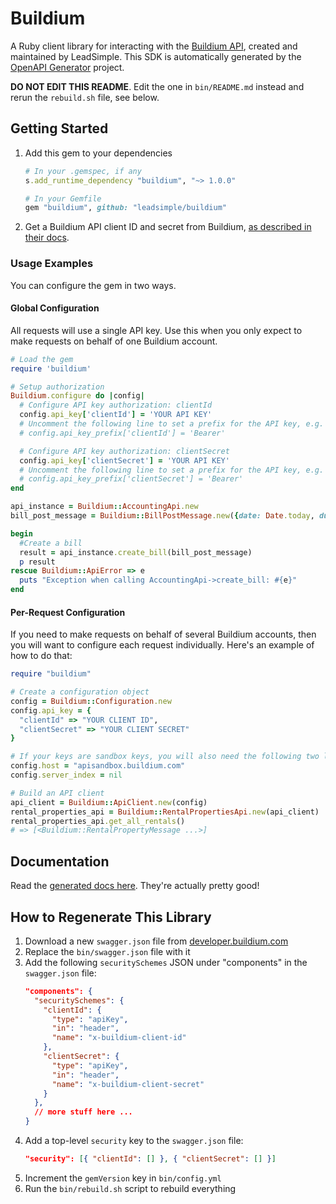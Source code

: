 # Buildium

A Ruby client library for interacting with the [Buildium API](https://developer.buildium.com), created and maintained by LeadSimple. This SDK is automatically generated by the [OpenAPI Generator](https://openapi-generator.tech) project.

**DO NOT EDIT THIS README**. Edit the one in `bin/README.md` instead and rerun the `rebuild.sh` file, see below.

## Getting Started

1. Add this gem to your dependencies

    ```ruby
    # In your .gemspec, if any
    s.add_runtime_dependency "buildium", "~> 1.0.0"

    # In your Gemfile
    gem "buildium", github: "leadsimple/buildium"
    ```

2. Get a Buildium API client ID and secret from Buildium, [as described in their docs](https://developer.buildium.com/#section/Getting-Started).

### Usage Examples

You can configure the gem in two ways.

#### Global Configuration
All requests will use a single API key. Use this when you only expect to make requests on behalf of one Buildium account.

```ruby
# Load the gem
require 'buildium'

# Setup authorization
Buildium.configure do |config|
  # Configure API key authorization: clientId
  config.api_key['clientId'] = 'YOUR API KEY'
  # Uncomment the following line to set a prefix for the API key, e.g. 'Bearer' (defaults to nil)
  # config.api_key_prefix['clientId'] = 'Bearer'

  # Configure API key authorization: clientSecret
  config.api_key['clientSecret'] = 'YOUR API KEY'
  # Uncomment the following line to set a prefix for the API key, e.g. 'Bearer' (defaults to nil)
  # config.api_key_prefix['clientSecret'] = 'Bearer'
end

api_instance = Buildium::AccountingApi.new
bill_post_message = Buildium::BillPostMessage.new({date: Date.today, due_date: Date.today, vendor_id: 37, lines: [Buildium::BillLineSaveMessage.new({accounting_entity: Buildium::BillAccountingEntitySaveMessage.new({id: 37, accounting_entity_type: 'Association'}), gl_account_id: 37, amount: 3.56})]}) # BillPostMessage | 

begin
  #Create a bill
  result = api_instance.create_bill(bill_post_message)
  p result
rescue Buildium::ApiError => e
  puts "Exception when calling AccountingApi->create_bill: #{e}"
end
```

#### Per-Request Configuration
If you need to make requests on behalf of several Buildium accounts, then you will want to configure each request individually. Here's an example of how to do that:

```ruby
require "buildium"

# Create a configuration object
config = Buildium::Configuration.new
config.api_key = {
  "clientId" => "YOUR CLIENT ID",
  "clientSecret" => "YOUR CLIENT SECRET"
}

# If your keys are sandbox keys, you will also need the following two lines
config.host = "apisandbox.buildium.com"
config.server_index = nil

# Build an API client
api_client = Buildium::ApiClient.new(config)
rental_properties_api = Buildium::RentalPropertiesApi.new(api_client)
rental_properties_api.get_all_rentals()
# => [<Buildium::RentalPropertyMessage ...>]
```

## Documentation
Read the [generated docs here](/docs/README.md). They're actually pretty good!

## How to Regenerate This Library

1. Download a new `swagger.json` file from [developer.buildium.com](https://developer.buildium.com)
2. Replace the `bin/swagger.json` file with it
3. Add the following `securitySchemes` JSON under "components" in the `swagger.json` file:
   ```json
   "components": {
     "securitySchemes": {
       "clientId": {
         "type": "apiKey",
         "in": "header",
         "name": "x-buildium-client-id"
       },
       "clientSecret": {
         "type": "apiKey",
         "in": "header",
         "name": "x-buildium-client-secret"
       }
     },
     // more stuff here ...
   }
   ```
4. Add a top-level `security` key to the `swagger.json` file:
   ```json
   "security": [{ "clientId": [] }, { "clientSecret": [] }]
   ```
5. Increment the `gemVersion` key in `bin/config.yml`
6. Run the `bin/rebuild.sh` script to rebuild everything